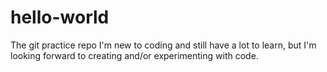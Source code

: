 # hello-world
The git practice repo
I'm new to coding and still have a lot to learn, but I'm looking forward to creating and/or experimenting with code.
